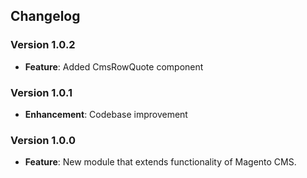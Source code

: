 ## Changelog

### Version 1.0.2
- **Feature**: Added CmsRowQuote component

### Version 1.0.1
- **Enhancement**: Codebase improvement

### Version 1.0.0
- **Feature**: New module that extends functionality of Magento CMS.